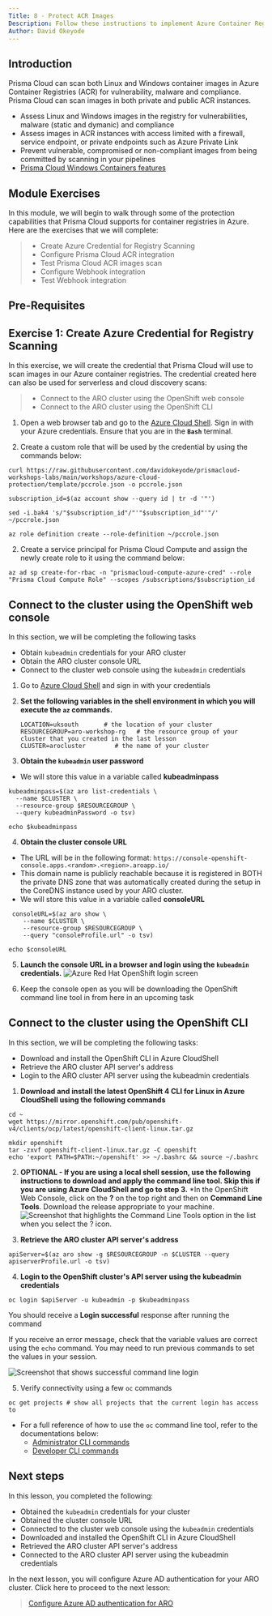 ```yaml
---
Title: 8 - Protect ACR Images
Description: Follow these instructions to implement Azure Container Registry (ACR)scanning using Prisma Cloud Compute
Author: David Okeyode
---
```


## Introduction
Prisma Cloud can scan both Linux and Windows container images in Azure Container Registries (ACR) for vulnerability, malware and compliance. Prisma Cloud can scan images in both private and public ACR instances.

* Assess Linux and Windows images in the registry for vulnerabilities, malware (static and dymanic) and compliance
* Assess images in ACR instances with access limited with a firewall, service endpoint, or private endpoints such as Azure Private Link
* Prevent vulnerable, compromised or non-compliant images from being committed by scanning in your pipelines
* [Prisma Cloud Windows Containers features](https://docs.paloaltonetworks.com/prisma/prisma-cloud/prisma-cloud-admin-compute/install/install_windows.html)

## Module Exercises
In this module, we will begin to walk through some of the protection capabilities that Prisma Cloud supports for container registries in Azure. Here are the exercises that we will complete:

> * Create Azure Credential for Registry Scanning
> * Configure Prisma Cloud ACR integration
> * Test Prisma Cloud ACR images scan
> * Configure Webhook integration
> * Test Webhook integration


## Pre-Requisites

## Exercise 1: Create Azure Credential for Registry Scanning

In this exercise, we will create the credential that Prisma Cloud will use to scan images in our Azure container registries. The credential created here can also be used for serverless and cloud discovery scans:

> * Connect to the ARO cluster using the OpenShift web console
> * Connect to the ARO cluster using the OpenShift CLI

1. Open a web browser tab and go to the [Azure Cloud Shell](https://shell.azure.com). Sign in with your Azure credentials. Ensure that you are in the **`Bash`** terminal.

2. Create a custom role that will be used by the credential by using the commands below:
```
curl https://raw.githubusercontent.com/davidokeyode/prismacloud-workshops-labs/main/workshops/azure-cloud-protection/template/pccrole.json -o pccrole.json

subscription_id=$(az account show --query id | tr -d '"')

sed -i.bak4 's/"$subscription_id"/"'"$subscription_id"'"/' ~/pccrole.json

az role definition create --role-definition ~/pccrole.json
```

2. Create a service principal for Prisma Cloud Compute and assign the newly create role to it using the command below:

```
az ad sp create-for-rbac -n "prismacloud-compute-azure-cred" --role "Prisma Cloud Compute Role" --scopes /subscriptions/$subscription_id
```





## Connect to the cluster using the OpenShift web console
In this section, we will be completing the following tasks
* Obtain `kubeadmin` credentials for your ARO cluster
* Obtain the ARO cluster console URL
* Connect to the cluster web console using the `kubeadmin` credentials

1. Go to [Azure Cloud Shell](https://shell.azure.com) and sign in with your credentials

2. **Set the following variables in the shell environment in which you will execute the `az` commands.**
   ```
   LOCATION=uksouth       # the location of your cluster
   RESOURCEGROUP=aro-workshop-rg   # the resource group of your cluster that you created in the last lesson           
   CLUSTER=arocluster        # the name of your cluster
   ```
3. **Obtain the `kubeadmin` user password**
* We will store this value in a variable called **kubeadminpass**
```
kubeadminpass=$(az aro list-credentials \
  --name $CLUSTER \
  --resource-group $RESOURCEGROUP \
  --query kubeadminPassword -o tsv)
```
```
echo $kubeadminpass
```

4. **Obtain the cluster console URL**
* The URL will be in the following format: `https://console-openshift-console.apps.<random>.<region>.aroapp.io/`
* This domain name is publicly reachable because it is registered in BOTH the private DNS zone that was automatically created during the setup in the CoreDNS instance used by your ARO cluster.
* We will store this value in a variable called **consoleURL**

```
 consoleURL=$(az aro show \
    --name $CLUSTER \
    --resource-group $RESOURCEGROUP \
    --query "consoleProfile.url" -o tsv)
```
```
echo $consoleURL
```

5. **Launch the console URL in a browser and login using the `kubeadmin` credentials.**
![Azure Red Hat OpenShift login screen](../img/2-aro-console-login.png)

6. Keep the console open as you will be downloading the OpenShift command line tool in from here in an upcoming task

## Connect to the cluster using the OpenShift CLI
In this section, we will be completing the following tasks:
* Download and install the OpenShift CLI in Azure CloudShell
* Retrieve the ARO cluster API server's address
* Login to the ARO cluster API server using the kubeadmin credentials

1. **Download and install the latest OpenShift 4 CLI for Linux in Azure CloudShell using the following commands**
```
cd ~
wget https://mirror.openshift.com/pub/openshift-v4/clients/ocp/latest/openshift-client-linux.tar.gz

mkdir openshift
tar -zxvf openshift-client-linux.tar.gz -C openshift
echo 'export PATH=$PATH:~/openshift' >> ~/.bashrc && source ~/.bashrc
```
2. **OPTIONAL - If you are using a local shell session, use the following instructions to download and apply the command line tool. Skip this if you are using Azure CloudShell and go to step 3.**
*In the OpenShift Web Console, click on the **?** on the top right and then on **Command Line Tools**. Download the release appropriate to your machine.
![Screenshot that highlights the Command Line Tools option in the list when you select the ? icon.](../img/2-aro-download-cli.png)

3. **Retrieve the ARO cluster API server's address**
```
apiServer=$(az aro show -g $RESOURCEGROUP -n $CLUSTER --query apiserverProfile.url -o tsv)
```

4. **Login to the OpenShift cluster's API server using the kubeadmin credentials**
```
oc login $apiServer -u kubeadmin -p $kubeadminpass
```
You should receive a **Login successful** response after running the command

If you receive an error message, check that the variable values are correct using the `echo` command. You may need to run previous commands to set the values in your session.

![Screenshot that shows successful command line login](../img/2-aro-oc-login.png)


5. Verify connectivity using a few `oc` commands
```
oc get projects # show all projects that the current login has access to
```
* For a full reference of how to use the `oc` command line tool, refer to the documentations below:
   * [Administrator CLI commands](https://docs.openshift.com/container-platform/4.6/cli_reference/openshift_cli/administrator-cli-commands.html)
   * [Developer CLI commands](https://docs.openshift.com/container-platform/4.6/cli_reference/openshift_cli/developer-cli-commands.html)

## Next steps

In this lesson, you completed the following:
* Obtained the `kubeadmin` credentials for your cluster
* Obtained the cluster console URL
* Connected to the cluster web console using the `kubeadmin` credentials
* Downloaded and installed the OpenShift CLI in Azure CloudShell
* Retrieved the ARO cluster API server's address
* Connected to the ARO cluster API server using the kubeadmin credentials

In the next lesson, you will configure Azure AD authentication for your ARO cluster. Click here to proceed to the next lesson:
> [Configure Azure AD authentication for ARO](3-configure-aro-azuread.md)
